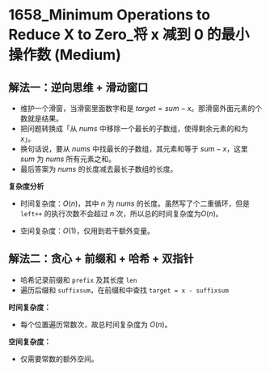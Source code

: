 # 1658_Minimum Operations to Reduce X to Zero_将 x 减到 0 的最小操作数 (Medium)

## 解法一：逆向思维 + 滑动窗口

- 维护一个滑窗，当滑窗里面数字和是 $target = sum - x$。那滑窗外面元素的个数就是结果。
- 把问题转换成「从 $nums$ 中移除一个最长的子数组，使得剩余元素的和为 $x$」。
- 换句话说，要从 $nums$ 中找最长的子数组，其元素和等于 $sum − x$，这里 $sum$ 为 $nums$ 所有元素之和。
- 最后答案为 $nums$ 的长度减去最长子数组的长度。

**复杂度分析**
- 时间复杂度：$O(n)$，其中 $n$ 为 $nums$ 的长度。虽然写了个二重循环，但是 `left++` 的执行次数不会超过 $n$ 次，所以总的时间复杂度为$O(n)$。

- 空间复杂度：$O(1)$，仅用到若干额外变量。


## 解法二：贪心 + 前缀和 + 哈希 + 双指针

- 哈希记录前缀和 `prefix` 及其长度 `len`
- 遍历后缀和 `suffixsum`，在前缀和中查找 `target = x - suffixsum`

**时间复杂度：**

- 每个位置遍历常数次，故总时间复杂度为 $O(n)$。

**空间复杂度：**

- 仅需要常数的额外空间。
